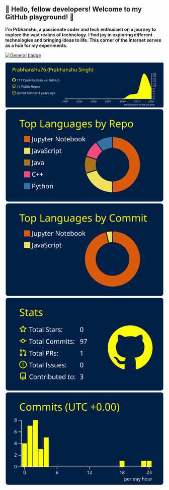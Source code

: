 **👋 Hello, fellow developers! Welcome to my GitHub playground! 🚀**
---

**I'm Prbhanshu, a passionate coder and tech enthusiast on a journey to explore the vast realms of technology. I find joy in exploring different technologies and bringing ideas to life. This corner of the internet serves as a hub for my experiments.**

 [![General badge](https://img.shields.io/badge/LinkedIn-0077B5?style=for-the-badge&logo=linkedin&logoColor=white)](https://www.linkedin.com/in/prabhanshu-s)
 







[![](https://raw.githubusercontent.com/Prabhanshu76/Prabhanshu76/master/profile-summary-card-output/yeblu/0-profile-details.svg)](https://github.com/vn7n24fzkq/github-profile-summary-cards)
[![](https://raw.githubusercontent.com/Prabhanshu76/Prabhanshu76/master/profile-summary-card-output/yeblu/1-repos-per-language.svg)](https://github.com/vn7n24fzkq/github-profile-summary-cards) [![](https://raw.githubusercontent.com/Prabhanshu76/Prabhanshu76/master/profile-summary-card-output/yeblu/2-most-commit-language.svg)](https://github.com/vn7n24fzkq/github-profile-summary-cards)
[![](https://raw.githubusercontent.com/Prabhanshu76/Prabhanshu76/master/profile-summary-card-output/yeblu/3-stats.svg)](https://github.com/vn7n24fzkq/github-profile-summary-cards) [![](https://raw.githubusercontent.com/Prabhanshu76/Prabhanshu76/master/profile-summary-card-output/yeblu/4-productive-time.svg)](https://github.com/vn7n24fzkq/github-profile-summary-cards)
